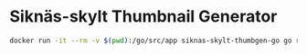 Siknäs-skylt Thumbnail Generator
================================

```bash
docker run -it --rm -v $(pwd):/go/src/app siknas-skylt-thumbgen-go go run main.go --logo-svg siknas-skylt.svg --led-layout layout.json
```

